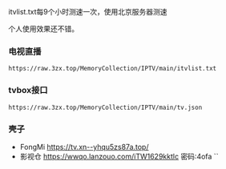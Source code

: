 itvlist.txt每9个小时测速一次，使用北京服务器测速

个人使用效果还不错。

### 电视直播
    https://raw.3zx.top/MemoryCollection/IPTV/main/itvlist.txt
### tvbox接口
    https://raw.3zx.top/MemoryCollection/IPTV/main/tv.json

### 壳子
- FongMi  https://tv.xn--yhqu5zs87a.top/
- 影视仓 https://wwqo.lanzouo.com/iTW1629kktlc 密码:4ofa
``